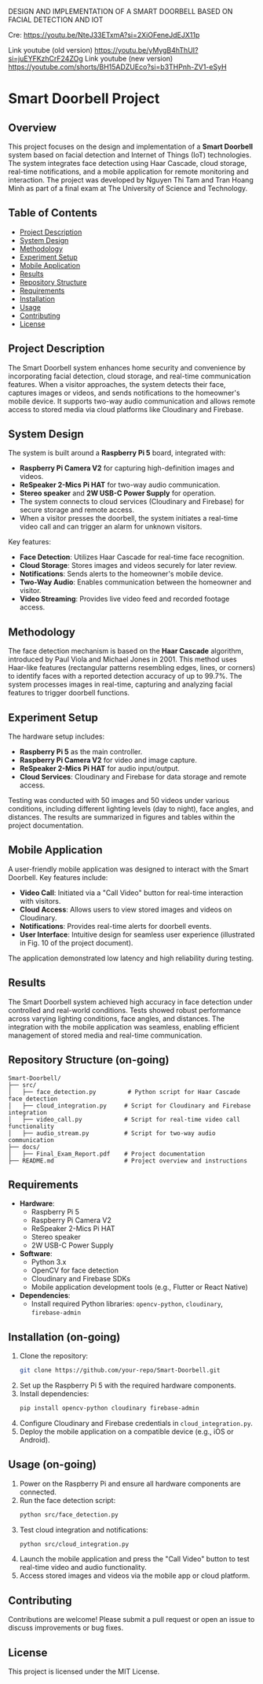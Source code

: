 DESIGN AND IMPLEMENTATION OF A SMART DOORBELL BASED ON FACIAL DETECTION AND IOT

Cre: https://youtu.be/NteJ33ETxmA?si=2XiOFeneJdEJX11p

Link youtube (old version) https://youtu.be/yMygB4hThUI?si=juEYFKzhCrF24ZOg
Link youtube (new version) https://youtube.com/shorts/BH15ADZUEco?si=b3THPnh-ZV1-eSyH


# Smart Doorbell Project

## Overview
This project focuses on the design and implementation of a **Smart Doorbell** system based on facial detection and Internet of Things (IoT) technologies. The system integrates face detection using Haar Cascade, cloud storage, real-time notifications, and a mobile application for remote monitoring and interaction. The project was developed by Nguyen Thi Tam and Tran Hoang Minh as part of a final exam at The University of Science and Technology.

## Table of Contents
- [Project Description](#project-description)
- [System Design](#system-design)
- [Methodology](#methodology)
- [Experiment Setup](#experiment-setup)
- [Mobile Application](#mobile-application)
- [Results](#results)
- [Repository Structure](#repository-structure)
- [Requirements](#requirements)
- [Installation](#installation)
- [Usage](#usage)
- [Contributing](#contributing)
- [License](#license)

## Project Description
The Smart Doorbell system enhances home security and convenience by incorporating facial detection, cloud storage, and real-time communication features. When a visitor approaches, the system detects their face, captures images or videos, and sends notifications to the homeowner's mobile device. It supports two-way audio communication and allows remote access to stored media via cloud platforms like Cloudinary and Firebase.

## System Design
The system is built around a **Raspberry Pi 5** board, integrated with:
- **Raspberry Pi Camera V2** for capturing high-definition images and videos.
- **ReSpeaker 2-Mics Pi HAT** for two-way audio communication.
- **Stereo speaker** and **2W USB-C Power Supply** for operation.
- The system connects to cloud services (Cloudinary and Firebase) for secure storage and remote access.
- When a visitor presses the doorbell, the system initiates a real-time video call and can trigger an alarm for unknown visitors.

Key features:
- **Face Detection**: Utilizes Haar Cascade for real-time face recognition.
- **Cloud Storage**: Stores images and videos securely for later review.
- **Notifications**: Sends alerts to the homeowner's mobile device.
- **Two-Way Audio**: Enables communication between the homeowner and visitor.
- **Video Streaming**: Provides live video feed and recorded footage access.

## Methodology
The face detection mechanism is based on the **Haar Cascade** algorithm, introduced by Paul Viola and Michael Jones in 2001. This method uses Haar-like features (rectangular patterns resembling edges, lines, or corners) to identify faces with a reported detection accuracy of up to 99.7%. The system processes images in real-time, capturing and analyzing facial features to trigger doorbell functions.

## Experiment Setup
The hardware setup includes:
- **Raspberry Pi 5** as the main controller.
- **Raspberry Pi Camera V2** for video and image capture.
- **ReSpeaker 2-Mics Pi HAT** for audio input/output.
- **Cloud Services**: Cloudinary and Firebase for data storage and remote access.

Testing was conducted with 50 images and 50 videos under various conditions, including different lighting levels (day to night), face angles, and distances. The results are summarized in figures and tables within the project documentation.

## Mobile Application
A user-friendly mobile application was designed to interact with the Smart Doorbell. Key features include:
- **Video Call**: Initiated via a "Call Video" button for real-time interaction with visitors.
- **Cloud Access**: Allows users to view stored images and videos on Cloudinary.
- **Notifications**: Provides real-time alerts for doorbell events.
- **User Interface**: Intuitive design for seamless user experience (illustrated in Fig. 10 of the project document).

The application demonstrated low latency and high reliability during testing.

## Results
The Smart Doorbell system achieved high accuracy in face detection under controlled and real-world conditions. Tests showed robust performance across varying lighting conditions, face angles, and distances. The integration with the mobile application was seamless, enabling efficient management of stored media and real-time communication.

## Repository Structure (on-going)
```
Smart-Doorbell/
├── src/
│   ├── face_detection.py         # Python script for Haar Cascade face detection
│   ├── cloud_integration.py     # Script for Cloudinary and Firebase integration
│   ├── video_call.py            # Script for real-time video call functionality
│   ├── audio_stream.py          # Script for two-way audio communication
├── docs/
│   ├── Final_Exam_Report.pdf    # Project documentation
├── README.md                    # Project overview and instructions
```

## Requirements
- **Hardware**:
  - Raspberry Pi 5
  - Raspberry Pi Camera V2
  - ReSpeaker 2-Mics Pi HAT
  - Stereo speaker
  - 2W USB-C Power Supply
- **Software**:
  - Python 3.x
  - OpenCV for face detection
  - Cloudinary and Firebase SDKs
  - Mobile application development tools (e.g., Flutter or React Native)
- **Dependencies**:
  - Install required Python libraries: `opencv-python`, `cloudinary`, `firebase-admin`

## Installation (on-going)
1. Clone the repository:
   ```bash
   git clone https://github.com/your-repo/Smart-Doorbell.git
   ```
2. Set up the Raspberry Pi 5 with the required hardware components.
3. Install dependencies:
   ```bash
   pip install opencv-python cloudinary firebase-admin
   ```
4. Configure Cloudinary and Firebase credentials in `cloud_integration.py`.
5. Deploy the mobile application on a compatible device (e.g., iOS or Android).

## Usage (on-going)
1. Power on the Raspberry Pi and ensure all hardware components are connected.
2. Run the face detection script:
   ```bash
   python src/face_detection.py
   ```
3. Test cloud integration and notifications:
   ```bash
   python src/cloud_integration.py
   ```
4. Launch the mobile application and press the "Call Video" button to test real-time video and audio functionality.
5. Access stored images and videos via the mobile app or cloud platform.

## Contributing
Contributions are welcome! Please submit a pull request or open an issue to discuss improvements or bug fixes.

## License
This project is licensed under the MIT License.
